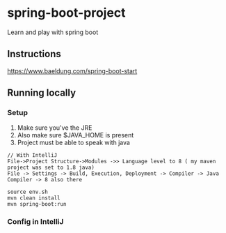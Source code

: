 # spring-boot-project
Learn and play with spring boot


## Instructions
https://www.baeldung.com/spring-boot-start

## Running locally
### Setup
1. Make sure you've the JRE 
2. Also make sure $JAVA_HOME is present 
3. Project must be able to speak with java
```
// With IntelliJ
File->Project Structure->Modules ->> Language level to 8 ( my maven project was set to 1.8 java)
File -> Settings -> Build, Execution, Deployment -> Compiler -> Java Compiler -> 8 also there
```
```shell script
source env.sh
mvn clean install
mvn spring-boot:run

```

### Config in IntelliJ






